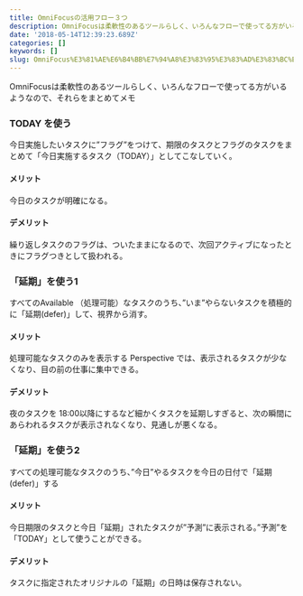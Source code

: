 ```yaml
---
title: OmniFocusの活用フロー３つ
description: OmniFocusは柔軟性のあるツールらしく、いろんなフローで使ってる方がいるようなので、それらをまとめてメモ
date: '2018-05-14T12:39:23.689Z'
categories: []
keywords: []
slug: OmniFocus%E3%81%AE%E6%B4%BB%E7%94%A8%E3%83%95%E3%83%AD%E3%83%BC%EF%BC%93%E3%81%A4
---
```

OmniFocusは柔軟性のあるツールらしく、いろんなフローで使ってる方がいるようなので、それらをまとめてメモ

### TODAY を使う

今日実施したいタスクに”フラグ”をつけて、期限のタスクとフラグのタスクをまとめて「今日実施するタスク（TODAY）」としてこなしていく。

#### メリット

今日のタスクが明確になる。

#### デメリット

繰り返しタスクのフラグは、ついたままになるので、次回アクティブになったときにフラグつきとして扱われる。

### 「延期」を使う1

すべてのAvailable （処理可能）なタスクのうち、”いま”やらないタスクを積極的に「延期(defer)」して、視界から消す。

#### メリット

処理可能なタスクのみを表示する Perspective では、表示されるタスクが少なくなり、目の前の仕事に集中できる。

#### デメリット

夜のタスクを 18:00以降にするなど細かくタスクを延期しすぎると、次の瞬間にあらわれるタスクが表示されなくなり、見通しが悪くなる。

### 「延期」を使う2

すべての処理可能なタスクのうち、”今日”やるタスクを今日の日付で「延期(defer)」する

#### メリット

今日期限のタスクと今日「延期」されたタスクが”予測”に表示される。”予測”を「TODAY」として使うことができる。

#### デメリット

タスクに指定されたオリジナルの「延期」の日時は保存されない。